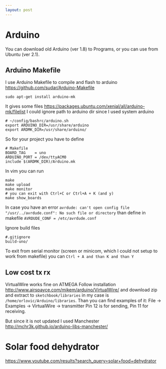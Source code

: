 ```yaml
---
layout: post
---
```



# Arduino

You can download old Arduino (ver 1.8) to Programs, or you can use from Ubuntu
(ver 2.1).

## Arduino Makefile

I use Arduino Makefile to compile and flash to arduino https://github.com/sudar/Arduino-Makefile

```
sudo apt-get install arduino-mk
```

It gives some files https://packages.ubuntu.com/xenial/all/arduino-mk/filelist
I could ignore path to arduino dir since I used system arduino

```
# ~/config/bashrc/arduino.sh
export ARDUINO_DIR=/usr/share/arduino
export ARDMK_DIR=/usr/share/arduino/
```

So for your project you have to define
```
# Makefile
BOARD_TAG    = uno
ARDUINO_PORT = /dev/ttyACM0
include $(ARDMK_DIR)/Arduino.mk
```
In vim you can run

```
make
make upload
make monitor
# you can exit with Ctrl+C or Ctrl+A + K (and y)
make show_boards
```

In case you have an error `avrdude: can't open config file
"/usr/../avrdude.conf": No such file or directory` than define in makefile
`AVRDUDE_CONF = /etc/avrdude.conf`

Ignore build files
```
#.gitignore
build-uno/
```

To exit from serial monitor (screen or minicom, which I could not setup to work
from makefile) you can `Ctrl + A and than K and than Y`

## Low cost tx rx

VirtualWire works fine on ATMEGA Follow installation
http://www.airspayce.com/mikem/arduino/VirtualWire/ and download zip and extract
to `sketchbook/libraries` in my case is `/home/orlovic/Arduino/libraries`. Than
you can find examples of it: File -> Examples -> VirtualWire -> transmitter
Pin 12 is for sending, Pin 11 for receiving.

But since it is not updated I used Manchester http://mchr3k.github.io/arduino-libs-manchester/


# Solar food dehydrator

https://www.youtube.com/results?search_query=solar+food+dehydrator
